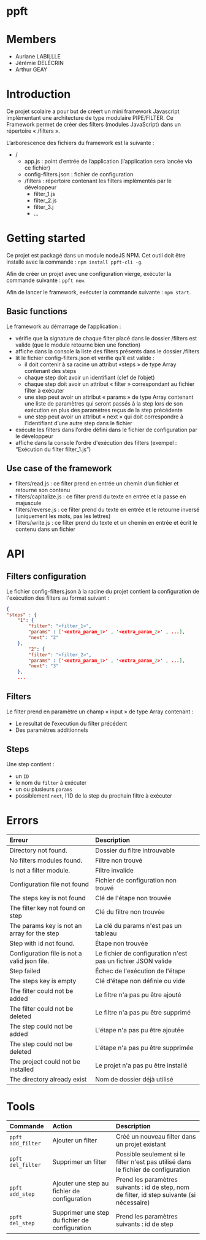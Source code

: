# ppft

# Members
- Auriane LABILLLE
- Jérémie DELÉCRIN
- Arthur GEAY

# Introduction
Ce projet scolaire a pour but de créert un mini framework Javascript implémentant une architecture de type modulaire PIPE/FILTER.
Ce Framework permet de créer des filters (modules JavaScript) dans un répertoire « /filters ».

L’arborescence des fichiers du framework est la suivante :
- /
    - app.js : point d’entrée de l’application (l’application sera lancée via ce fichier)
    - config-filters.json : fichier de configuration
    - /filters : répertoire contenant les filters implémentés par le développeur
        - filter_1.js
        - filter_2.js
        - filter_3.j
        - ...

# Getting started
Ce projet est packagé dans un module nodeJS NPM. Cet outil doit être installé avec la commande : `npm install ppft-cli -g`.

Afin de créer un projet avec une configuration vierge, exécuter la commande suivante : `ppft new`.

Afin de lancer le framework, exécuter la commande suivante : `npm start`.

## Basic functions
Le framework au démarrage de l’application :
- vérifie que la signature de chaque filter placé dans le dossier /filters est valide (que le module retourne bien une fonction)
- affiche dans la console la liste des filters présents dans le dossier /filters
- lit le fichier config-filters.json et vérifie qu’il est valide :
    - il doit contenir à sa racine un attribut «steps » de type Array contenant des steps
    - chaque step doit avoir un identifiant (clef de l’objet)
    - chaque step doit avoir un attribut « filter » correspondant au fichier filter à exécuter
    - une step peut avoir un attribut « params » de type Array contenant une liste de paramètres qui seront passés à la step lors de son exécution en plus des paramètres reçus de la step précédente
    - une step peut avoir un attribut « next » qui doit correspondre à l’identifiant d’une autre step dans le fichier
- exécute les filters dans l’ordre défini dans le fichier de configuration par le développeur
- affiche dans la console l’ordre d'exécution des filters (exempel : “Exécution du filter filter_1.js”)

## Use case of the framework
- filters/read.js : ce filter prend en entrée un chemin d’un fichier et retourne son contenu
- filters/capitalize.js : ce filter prend du texte en entrée et la passe en majuscule
- filters/reverse.js : ce filter prend du texte en entrée et le retourne inversé (uniquement les mots, pas les lettres)
- filters/write.js : ce filter prend du texte et un chemin en entrée et écrit le contenu dans un fichier

# API

## Filters configuration
Le fichier config-filters.json à la racine du projet contient la configuration de l'exécution des filters au format suivant : 
```JSON
{
"steps" : {
    "1": {
        "filter": "<filter_1>",
        "params" : ['<extra_param_1>' , '<extra_param_2>' , ...],
        "next": "2"
    },
        "2": {
        "filter": "<filter_2>",
        "params" : ['<extra_param_1>' , '<extra_param_2>' , ...],
        "next": "3"
    },
    ...
```

## Filters
Le filter prend en paramètre un champ « input » de type Array contenant :
- Le resultat de l’execution du filter précédent
- Des paramètres additionnels

## Steps
Une step contient :
- un `ID`
- le nom du `filter` à exécuter
- un ou plusieurs `params`
- possiblement `next`, l'ID de la step du prochain filtre à exécuter

# Errors
| Erreur                                       | Description                                                  |
| :------------------------------------------- | :----------------------------------------------------------- |
| Directory not found.                         | Dossier du filtre introuvable                                |
| No filters modules found.                    | Filtre non trouvé                                            |
| Is not a filter module.                      | Filtre invalide                                              |
| Configuration file not found                 | Fichier de configuration non trouvé                          |
| The steps key is not found                   | Clé de l'étape non trouvée                                   |
| The filter key not found on step             | Clé du filtre non trouvée                                    |
| The params key is not an array for the step  | La clé du params n'est pas un tableau                        |
| Step with id not found.                      | Étape non trouvée                                            |
| Configuration file is not a valid json file. | Le fichier de configuration n'est pas un fichier JSON valide |
| Step failed                                  | Échec de l'exécution de l'étape                              |
| The steps key is empty                       | Clé d'étape non définie ou vide                              |
| The filter could not be added                | Le filtre n'a pas pu être ajouté                             |
| The filter could not be deleted              | Le filtre n'a pas pu être supprimé                           |
| The step could not be added                  | L'étape n'a pas pu être ajoutée                              |
| The step could not be deleted                | L'étape n'a pas pu être supprimée                            |
| The project could not be installed           | Le projet n'a pas pu être installé                           |
| The directory already exist                  | Nom de dossier déjà utilisé                                  |

# Tools
| Commande          | Action                                         | Description                                                                                 |
| :---------------- | :--------------------------------------------- | :------------------------------------------------------------------------------------------ |
| `ppft add_filter` | Ajouter un filter                              | Créé un nouveau filter dans un projet existant                                              |
| `ppft del_filter` | Supprimer un filter                            | Possible seulement si le filter n'est pas utilisé dans le fichier de configuration          |
| `ppft add_step`   | Ajouter une step au fichier de configuration   | Prend les paramètres suivants : id de step, nom de filter, id step suivante (si nécessaire) |
| `ppft del_step`   | Supprimer une step du fichier de configuration | Prend les paramètres suivants : id de step                                                  |
